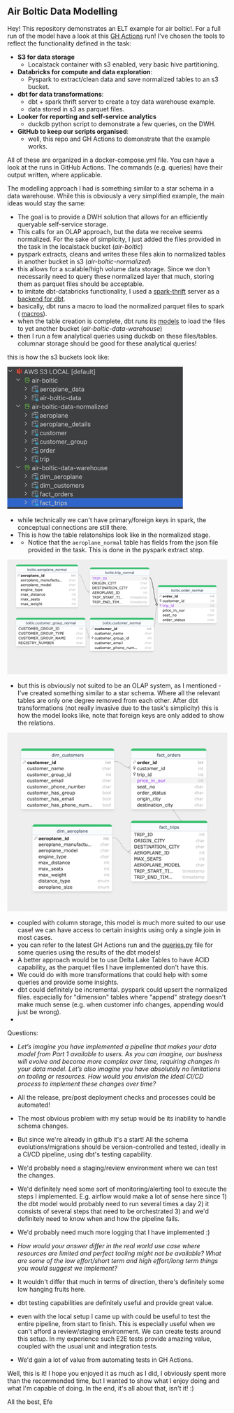 ## Air Boltic Data Modelling


Hey! This repository demonstrates an ELT example for air boltic!. For a full run of the model have a look at this [GH Actions](https://github.com/baslare/spark_dbt_localstack/actions/runs/13422015338/job/37496630154
) run! 
I've chosen the tools to reflect the functionality defined in the task:

- **S3 for data storage**
  - Localstack container with s3 enabled, very basic hive partitioning.
- **Databricks for compute and data exploration**:
  - Pyspark to extract/clean data and save normalized tables to an s3 bucket.
- **dbt for data transformations**:
  - dbt + spark thrift server to create a toy data warehouse example.
  - data stored in s3 as parquet files.
- **Looker for reporting and self-service analytics**
  - duckdb python script to demonstrate a few queries, on the DWH.
- **GitHub to keep our scripts organised**:
  - well, this repo and GH Actions to demonstrate that the example works.

All of these are organized in a docker-compose.yml file. You can have a look at the runs in GitHub Actions. 
The commands (e.g. queries) have their output written, where applicable.

The modelling approach I had is something similar to a star schema in a data warehouse. While this is obviously a very simplified example, the main ideas would stay the same:

- The goal is to provide a DWH solution that allows for an efficiently queryable self-service storage.
- This calls for an OLAP approach, but the data we receive seems normalized. For the sake of simplicity,
I just added the files provided in the task in the localstack bucket (_air-boltic_)
- pyspark extracts, cleans and writes these files akin to normalized tables in another bucket in s3 (_air-boltic-normalized_)
- this allows for a scalable/high volume data storage. Since we don't necessarily need to query these normalized layer that much, storing them as parquet files should be acceptable.
- to imitate dbt-databricks functionality, I used a [spark-thrift](https://github.com/dbt-labs/dbt-adapters/blob/main/dbt-spark/docker-compose.yml) server as a [backend for dbt](https://docs.getdbt.com/docs/core/connect-data-platform/spark-setup). 
- basically, dbt runs a macro to load the normalized parquet files to spark ( [macros](/macros/create_external_tables.sql)).
- when the table creation is complete, dbt runs its [models](/models) to load the files to yet another bucket (_air-boltic-data-warehouse_)
- then I run a few analytical queries using duckdb on these files/tables. columnar storage should be good for these analytical queries!

this is how the s3 buckets look like:

![img.png](img.png)

- while technically we can't have primary/foreign keys in spark, the conceptual connections are still there.
- This is how the table relatonships look like in the normalized stage.
- - Notice that the `aeroplane_normal` table has fields from the json file provided in the task. This is done in the pyspark extract step.

![img_1.png](img_1.png)

- but this is obviously not suited to be an OLAP system, as I mentioned - I've created something similar to a star schema.
Where all the relevant tables are only one degree removed from each other.
After dbt transformations (not really invasive due to the task's simplicity) this is how the model looks like, note that foreign keys are only added to show the relations.

![img_3.png](img_3.png) 


- coupled with column storage, this model is much more suited to our use case! we can have access to certain insights using only a single join in most cases.
- you can refer to the latest GH Actions run and the [queries.py](queries.py) file for some queries using the results of the dbt models!
- A better approach would be to use Delta Lake Tables to have ACID capability, as the parquet files I have implemented don't have this.
- We could do with more transformations that could help with some queries and provide some insights.
- dbt could definitely be incremental. pyspark could upsert the normalized files. especially for "dimension" tables where "append" strategy doesn't make much sense (e.g. when customer info changes, appending would just be wrong).
- 


Questions:

- _Let’s imagine you have implemented a pipeline that makes your data model from Part 1
available to users. As you can imagine, our business will evolve and become more complex
over time, requiring changes in your data model. Let’s also imagine you have absolutely no
limitations on tooling or resources. How would you envision the ideal CI/CD process to
implement these changes over time?_


- All the release, pre/post deployment checks and processes could be automated!
- The most obvious problem with my setup would be its inability to handle schema changes.
- But since we're already in github it's a start! All the schema evolutions/migrations should be version-controlled and tested, ideally in a CI/CD pipeline, using dbt's testing capability.
- We'd probably need a staging/review environment where we can test the changes.
- We'd definitely need some sort of monitoring/alerting tool to execute the steps I implemented. E.g. airflow would make a lot of sense here
since 1) the dbt model would probably need to run several times a day 2) it consists of several steps that need to be orchestrated 3) and we'd definitely need to know when and how the pipeline fails.
- We'd probably need much more logging that I have implemented :) 


- _How would your answer differ in the real world use case where resources are limited
and perfect tooling might not be available? What are some of the low effort/short term
and high effort/long term things you would suggest we implement?_

- It wouldn't differ that much in terms of direction, there's definitely some low hanging fruits here.
- dbt testing capabilities are definitely useful and provide great value.
- even with the local setup I came up with could be useful to test the entire pipeline, from start to finish. This is especially useful when we can't afford a review/staging environment.
We can create tests around this setup. In my experience such E2E tests provide amazing value, coupled with the usual unit and integration tests.
- We'd gain a lot of value from automating tests in GH Actions.


Well, this is it! I hope you enjoyed it as much as I did, I obviously spent more than the recommended time, but I wanted to show what I enjoy doing and what I'm capable of doing. 
In the end, it's all about that, isn't it! :) 

All the best,
Efe
